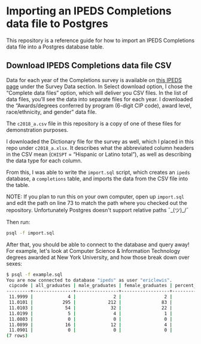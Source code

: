 # Importing an IPEDS Completions data file to Postgres

This repository is a reference guide for how to import an IPEDS Completions data
file into a Postgres database table.

## Download IPEDS Completions data file CSV

Data for each year of the Completions survey is available on [this IPEDS page](https://nces.ed.gov/ipeds/use-the-data) under the Survey Data section. In Select download option, I chose the “Complete data files” option, which will deliver you CSV files. In the list of data files, you’ll see the data into separate files for each year. I downloaded the “Awards/degrees conferred by program (6-digit CIP code), award level, race/ethnicity, and gender” data file.

The `c2018_a.csv` file in this repository is a copy of one of these files for demonstration purposes.

I downloaded the Dictionary file for the survey as well, which I placed in this repo under `c2018_a.xlsx`. It describes what the abbreviated column headers in the CSV mean (`CHISPT` = “Hispanic or Latino total”), as well as describing the data type for each column.

From this, I was able to write the `import.sql` script, which creates an `ipeds` database, a `completions` table, and imports the data from the CSV file into the table.

NOTE: If you plan to run this on your own computer, open up `import.sql` and edit the path on line 73 to match the path where you checked out the repository. Unfortunately Postgres doesn't support relative paths ¯\_(ツ)_/¯

Then run:

```bash
psql -f import.sql
```

After that, you should be able to connect to the database and query away! For example, let's look at Computer Science & Information Technology degrees awarded at New York University, and how those break down over sexes:

```bash
$ psql -f example.sql
You are now connected to database "ipeds" as user "ericlewis".
 cipcode | all_graduates | male_graduates | female_graduates | percent_male | percent_female
---------+---------------+----------------+------------------+--------------+----------------
 11.9999 |             4 |              2 |                2 |         0.50 |           0.50
 11.0101 |           295 |            212 |               83 |         0.71 |           0.28
 11.0103 |            54 |             32 |               22 |         0.59 |           0.40
 11.0199 |             5 |              4 |                1 |         0.80 |           0.20
 11.0803 |             0 |              0 |                0 |            0 |              0
 11.0899 |            16 |             12 |                4 |         0.75 |           0.25
 11.0901 |             0 |              0 |                0 |            0 |              0
(7 rows)
```